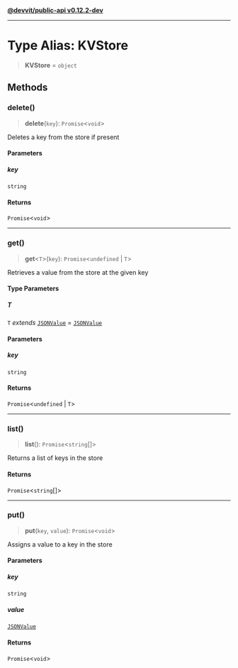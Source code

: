 [**@devvit/public-api v0.12.2-dev**](../README.md)

---

# Type Alias: KVStore

> **KVStore** = `object`

## Methods

<a id="delete"></a>

### delete()

> **delete**(`key`): `Promise`\<`void`\>

Deletes a key from the store if present

#### Parameters

##### key

`string`

#### Returns

`Promise`\<`void`\>

---

<a id="get"></a>

### get()

> **get**\<`T`\>(`key`): `Promise`\<`undefined` \| `T`\>

Retrieves a value from the store at the given key

#### Type Parameters

##### T

`T` _extends_ [`JSONValue`](JSONValue.md) = [`JSONValue`](JSONValue.md)

#### Parameters

##### key

`string`

#### Returns

`Promise`\<`undefined` \| `T`\>

---

<a id="list"></a>

### list()

> **list**(): `Promise`\<`string`[]\>

Returns a list of keys in the store

#### Returns

`Promise`\<`string`[]\>

---

<a id="put"></a>

### put()

> **put**(`key`, `value`): `Promise`\<`void`\>

Assigns a value to a key in the store

#### Parameters

##### key

`string`

##### value

[`JSONValue`](JSONValue.md)

#### Returns

`Promise`\<`void`\>
